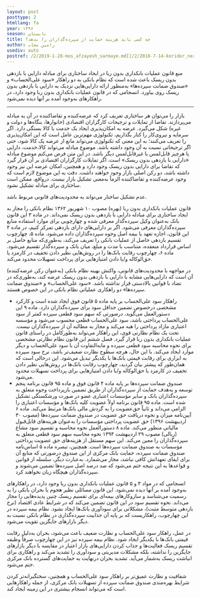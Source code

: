 ```yaml
---
layout: post
posttype: 2
htmllang: fa
year: ۱۳۹۶
season: تابستان
title: چه کسی باید هزینه حمایت از سپرده‌گذاران را بدهد؟
author: رامین مجاب
usediv: auto
postref: /2/2019-1-28-mos_afzayesh_sarmaye.md[]/2/2018-7-14-koridor_nerkharz.md[]/2/2016-6-29-jange_gheimat_ponzi.md[]/2/2017-8-15-ba_rantjooha_chekonim.md[]/2/2017-8-1-seif3rah.md[]/2/2017-2-26-nerkhsood_jazabiat.md[]/2/2017-8-27-kahesh_sood_banki.md[]/2/2017-6-6-mosahebe_sood.md[]/2/2018-9-9-bare_sangin.md
---
```


منع قانون عملیات بانکداری بدون ربا در ایجاد ساختاری برای مبادله دارایی با بازدهی بدون ریسک باعث شده است که نظام بانکی به دو راهکار «سود علی‌الحساب» و «صندوق ضمانت سپرده‌ها» به‌منظور ارائه دارایی‌هایی نزدیک به دارایی با بازدهی بدون ریسک روی بیاورد. انسجامی که در قانون عملیات بانکداری بدون ربا وجود دارد، در راهکارهای به‌وجود آمده بر آنها دیده نمی‌شود.

---

بازار را می‌توان هر ساختاری تعریف کرد که عرضه‌کننده و تقاضاکننده در آن به مبادله می‌پردازند. تقاضا از تمایلات و ترجیحات کارگزاران اقتصادی (خانوارها، بنگاه‌ها و دولت و غیره) شکل می‌گیرد. عرضه به امکان‌پذیری ایجاد یک خدمت یا کالا بستگی دارد. اگر سرمایه و نیروی‌کار را کنار بگذاریم، تکنولوژی مهم‌ترین عامل است که این امکان‌پذیری را تعریف می‌کنند؛ به این معنی که تکنولوژی می‌تواند مانع از عرضه یک کالا شود، حتی اگر ترجیحاتی نسبت به آن وجود داشته باشد. موضوع مبادله می‌تواند کالا،‌خدمت، ‌دارایی یا هرچیز قابل‌لمس یا غیرقابل‌لمس دیگر باشد. در این متن فرض می‌کنم موضوع مبادله «دارایی با بازدهی بدون ریسک» است. اگر تمایلات کارگزاران اقتصادی بر آن قرار گیرد که تقاضا برای دارایی بدون ریسک وجود دارد و همچنین، امکان عرضه این نیز وجود داشته باشد، دو رکن اصلی بازار وجود خواهند داشت. دقت به این موضوع لازم است که وجود عرضه‌کننده و تقاضاکننده الزماً به‌معنی تشکیل بازار نیست. درواقع، ممکن است ساختاری برای مبادله‌ تشکیل نشود. 

عدم تشکیل ساختار می‌تواند به محدودیت‌های قانونی مربوط باشد.

قانون عملیات بانکداری بدون ربا (بهره) مصوب ۱۰ شهریور ۱۳۶۲ نظام بانکی را مجاز به ایجاد ساختاری برای مبادله دارایی با بازدهی بدون ریسک نمی‌داند. در ماده ۳ این قانون بانک به‌عنوان وکیل سپرده‌گذار معرفی شده و چهارچوبی برای موارد استفاده منابع سپرده‌گذاران معرفی می‌شود. اگر بر دارایی‌های دارای بازدهی تمرکز کنیم،  در ماده ۴ این قانون، اجازه تعهد یا بیمه اصل وجوه سپرده‌گذاران داده می‌شود. ماده ۵، چهارچوب تقسیم بازدهی حاصل از عملیات بانکی را تعریف می‌کند، به‌طوری‌که منابع حاصل بر اساس قرارداد منعقده، متناسب با مدت و مبلغ، میان بانک و سپرده‌گذار تقسیم می‌شود. ماده ۶، چهارچوب رقابت بانک‌ها را در روش‌هایی نظیر دادن تخفیف در کارمزد یا حق‌الوکاله و/یا دادن امتیازهایی برای پرداخت تسهیلات محدود می‌کند.

در مواجهه با محدودیت‌های قانونی، واکنش بهینه نظام بانکی (به‌عنوان رکن عرضه‌کننده) آن است که دارایی‌هایی مشابه با دارایی با بازدهی بدون ریسک عرضه کند، به‌طوری‌که در تضاد با قوانین بالادستی قرار نداشته باشد. «سود علی‌الحساب» و «صندوق ضمانت سپرده‌ها» دو راهکاری عملیاتی نظام بانکی در این خصوص هستند.
- راهکار سود علی‌الحساب بر پایه ماده ۵ قانون فوق ایجاد شده است و کارکرد مشخصی درخصوص تضمین حداقل سود برای سپرده‌گذاران دارد. ماده ۹ این دستورالعمل می‌گوید، درصورتی که سهم سود قطعی سپرده‌ کمتر از سود علی‌الحساب پرداختی باشد، سود علی‌الحساب قطعی محسوب می‌شود و مؤسسه اعتباری مازاد پرداختی را هبه می‌کند و مجاز به مطالبه آن از سپرده‌گذاران نیست. تحت یک نظام نظارتی قوی، این راهکار می‌تواند به‌طورکامل در راستای قانون عملیات بانکداری بدون ربا قرار گیرد. فصل ششم این قانون نظام نظارتی مشخصی برای نحوه محاسبه سود قطعی سپرده و مابه‌التفاوت آن با سود علی‌الحساب و دیگر موارد ایجاد می‌کند. با این حال، هرچه سطوح نظارت ضعیف‌تر باشد، نرخ سود سپرده به ابزاری برای رقابت قیمتی بانک‌ها با یکدیگر تبدیل می‌شود. این درحالی است که همان‌طور که پیشتر بیان گردید، چهارچوب رقابت بانک‌ها در روش‌هایی نظیر دادن تخفیف در کارمزد یا حق‌الوکاله و/یا دادن امتیازهایی برای پرداخت تسهیلات محدود می‌شود.
- صندوق ضمانت سپرده‌ها بر پایه ماده ۴ قانون فوق و ماده ۹۵ قانون برنامه پنجم توسعه و به‌هدف حمایت از سپرده‌گذاران از طریق تضمین بازپرداخت وجوه متعلق به سپرده‌گذاران بانک و سایر مؤسسات اعتباری عضو در صورت ورشکستگی تشکیل شده است. ماده ۹۵ قانون برنامه اولاً عضویت کلیه بانک‌ها و مؤسسات اعتباری را الزامی می‌داند و ثانیاً حق‌عضویت را به گردش مالی بانک‌ها مرتبط می‌کند. ماده ۶ آیین‌نامه میزان و نحوه دریافت حق عضویت در صندوق ضمانت سپرده‌ها (مصوب ۳۰ اردیبهشت ۱۳۹۶) حق عضویت پرداختی مؤسسات را به‌عنوان هزینه‌های قابل‌قبول مالیاتی منظور می‌کند. ماده ۸ دستورالعمل نحوه محاسبه و تقسیم سود مشاع (ریالی)‌ مصوب ۲۹ اردیبهشت ۱۳۹۴ نحوه محاسبه سهم سود قطعی متعلق به سپرده‌گذاران را معین می‌کند. این سهم مستقل از هزینه‌های حق عضویت پرداختی مؤسسات به صندوق ضمانت سپرده‌ها است. همچنین، تبصره ماده ۵ اساس‌نامه صندوق ضمانت سپرده، حمایت بانک مرکزی از این صندوق درصورتی که منابع آن برای ایفای تعهداتش کافی نباشد، مجاز می‌شمارد. به‌عبارت دیگر، سلسله از قوانین و قواعدها به این نتیجه ختم می‌شود که صد درصد اصل سپرده‌ها تضمین می‌شوند و سپرده‌گذاران هیچگاه زیان نخواهند کرد. 

انسجامی که در مواد ۴ و ۵ قانون عملیات بانکداری بدون ربا وجود دارد، در راهکارهای به‌وجود آمده بر آنها دیده نمی‌شود. این قانون مسائلی نظیر هجوم یا بحران بانکی را به رسمیت می‌شناسد و سازوکارهای بیمه‌ای برای تقسیم ریسک چنین پدیده‌هایی را مجاز می‌داند. نحوه تقسیم سود در این قانون تضمین می‌کند که در شرایط عادی اقتصاد (نرخ بازدهی متوسط مثبت)، مشکلاتی برای سودآوری بانک‌ها ایجاد نشود. نظام بیمه سپرده در این چهارچوب، راهکاریست که بر پایه آن جذابیت سپرده‌گذاری در نظام بانکی نسبت به دیگر بازارهای جایگزین تقویت می‌شود. 

در عمل، راهکار سود علی‌الحساب و نظارت ضعیف باعث می‌شود، بحران به‌دلیل رقابت قیمتی بانک‌ها با یکدیگر ایجاد شود. نظام بیمه سپرده نیز در این چهارچوب صرفاً وظیفه تقسیم ریسک فعالیت‌ها و جذاب کردن دارایی‌های بازار اعتبار در مقایسه با دیگر بازارهای جایگزین را نداشته، بلکه مشکلات مدیریتی و سودآوری را تشدید می‌کند و راهکاری برای انباشت ریسک به‌شمار می‌آید. تشدید بحران درنهایت به حمایت‌های گسترده بانک مرکزی ختم می‌شود.

شفافیت و نظارت عمیق‌تر بر راهکار سود علی‌الحساب و همچنین، سختگیرانه‌تر کردن شرایط بهره‌مندی صندوق ضمانت سپرده از تسهیلات بانک مرکزی، از جمله راهکارهایی است که می‌تواند انسجام بیشتری در این زمینه ایجاد کند.